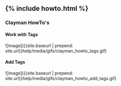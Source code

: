 {% include howto.html %}
----

<h3><b>Clayman HowTo's</b></h3>


<h4><b>Work with Tags</b></h4>
![image]({{site.baseurl | prepend: site.url}}help/media/gifs/clayman_howto_tags.gif)

<h4><b>Add Tags</b></h4>
![image]({{site.baseurl | prepend: site.url}}help/media/gifs/clayman_howto_add_tags.gif)
